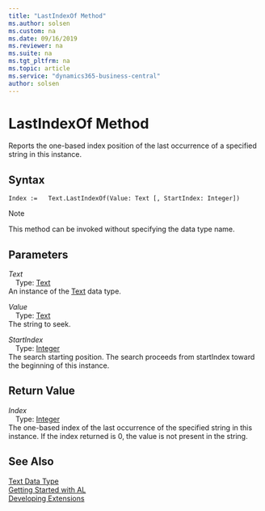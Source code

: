 ```yaml
---
title: "LastIndexOf Method"
ms.author: solsen
ms.custom: na
ms.date: 09/16/2019
ms.reviewer: na
ms.suite: na
ms.tgt_pltfrm: na
ms.topic: article
ms.service: "dynamics365-business-central"
author: solsen
---
```

[//]: # (START>DO_NOT_EDIT)
[//]: # (IMPORTANT:Do not edit any of the content between here and the END>DO_NOT_EDIT.)
[//]: # (Any modifications should be made in the .xml files in the ModernDev repo.)
# LastIndexOf Method
Reports the one-based index position of the last occurrence of a specified string in this instance.


## Syntax
```
Index :=   Text.LastIndexOf(Value: Text [, StartIndex: Integer])
```
> [!NOTE]  
> This method can be invoked without specifying the data type name.  
## Parameters
*Text*  
&emsp;Type: [Text](text-data-type.md)  
An instance of the [Text](text-data-type.md) data type.  

*Value*  
&emsp;Type: [Text](text-data-type.md)  
The string to seek.
        
*StartIndex*  
&emsp;Type: [Integer](../integer/integer-data-type.md)  
The search starting position. The search proceeds from startIndex toward the beginning of this instance.  


## Return Value
*Index*  
&emsp;Type: [Integer](../integer/integer-data-type.md)  
The one-based index of the last occurrence of the specified string in this instance. If the index returned is 0, the value is not present in the string.  


[//]: # (IMPORTANT: END>DO_NOT_EDIT)
## See Also
[Text Data Type](text-data-type.md)  
[Getting Started with AL](../../devenv-get-started.md)  
[Developing Extensions](../../devenv-dev-overview.md)